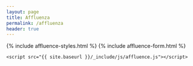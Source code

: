 ```yaml
---
layout: page
title: Affluenza
permalink: /affluenza
header: true
---
```


<html lang="en">
<head>
    <meta charset="UTF-8">
    <meta name="viewport" content="width=device-width, initial-scale=1.0">
    <title>Affluenza</title>
    {% include affluence-styles.html %}
</head>
<body>
    {% include affluence-form.html %}

    <script src="{{ site.baseurl }}/_include/js/affluence.js"></script>
</body>
</html>
